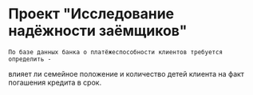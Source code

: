 # Проект "Исследование надёжности заёмщиков"

    По базе данных банка о платёжеспособности клиентов требуется определить -  
влияет ли семейное положение и количество детей клиента на факт погашения кредита в срок.